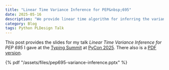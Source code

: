 ```yaml
---
title: "Linear Time Variance Inference for PEP&nbsp;695"
date: 2025-05-16
description: "We provide linear time algorithm for inferring the variance of type parameters declared using the Python syntax introduced in PEP&nbsp;695."
category: Blog
tags: Python PLDesign Talk
---
```


This post provides the slides for my talk _Linear Time Variance Inference for PEP&nbsp;695_ I gave at the [Typing&nbsp;Summit](https://us.pycon.org/2025/events/typing-summit/) at [PyCon&nbsp;2025](https://us.pycon.org/2025/). There also is a [PDF version](/assets/files/pep695-variance-inference.pdf).

{% pdf "/assets/files/pep695-variance-inference.pptx" %}
